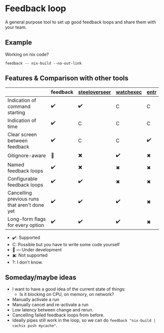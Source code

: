 # Feedback loop

A general purpose tool to set up good feedback loops and share them with your team.

## Example

Working on nix code?

```
feedback -- nix-build --no-out-link
```

## Features & Comparison with other tools

| | feedback | [steeloverseer](https://github.com/schell/steeloverseer) | [watchexec](https://github.com/watchexec/watchexec) | [entr](https://github.com/eradman/entr)
|----|-|-|-|-|
| Indication of command starting | ✔️ | ✔️ | C | C |
| Indication of time | ✔️ | C | C | C |
| Clear screen between feedback | ✔️ | C | C | ✔️ |
| Gitignore-aware | 🚧 | ✖️ | ✔️ | ✖ |
| Named feedback loops | ✔️ | ✖️ | ✖ | ✖ |
| Configurable feedback loops | ✔️ | ✔️ | ✖ | ✖ |
| Cancelling previous runs that aren't done yet | ✔️ | ✔️ | ✔️ | ✖ |
| Long-form flags for every option | ✔️ | ✔️ | ✔️ | ✖ |

* ✔️: Supported
* C: Possible but you have to write some code yourself
* 🚧 — Under development
* ✖️: Not supported
* ?: I don't know.

## Someday/maybe ideas

* I want to have a good idea of the current state of things:
  * Is it blocking on CPU, on memory, on network?
* Manually activate a run
* Manually cancel and re-activate a run
* Low latency between change and rerun.
* Cancelling failed feedback loops from before.
* Ideally pipes still work in the loop, so we can do `feedback "nix-build | cachix push mycache"`.
